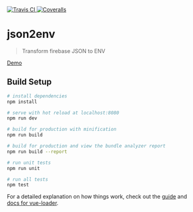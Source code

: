 <a href="https://travis-ci.org/saintplay/json2env">
  <img src="https://travis-ci.org/saintplay/json2env.svg?branch=master" alt="Travis CI">
</a>
<a href="https://coveralls.io/github/saintplay/json2env?branch=master">
  <img src="https://coveralls.io/repos/github/saintplay/json2env/badge.svg?branch=master" alt="Coveralls">
</a>

# json2env

> Transform firebase JSON to ENV

[Demo](https://saintplay.github.io/json2env/)

## Build Setup

``` bash
# install dependencies
npm install

# serve with hot reload at localhost:8080
npm run dev

# build for production with minification
npm run build

# build for production and view the bundle analyzer report
npm run build --report

# run unit tests
npm run unit

# run all tests
npm test
```

For a detailed explanation on how things work, check out the [guide](http://vuejs-templates.github.io/webpack/) and [docs for vue-loader](http://vuejs.github.io/vue-loader).
